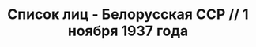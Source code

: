 ---
title: Список лиц - Белорусская ССР // 1 ноября 1937 года
description: РГАСПИ, ф.17, оп.171, дело 412, лист 148
images:
- /disk/pictures/v04/17-171-412-148.jpg
- /disk/pictures/v04/17-171-412-149.jpg
- /disk/pictures/v04/17-171-412-150.jpg
- /disk/pictures/v04/17-171-412-151.jpg
---